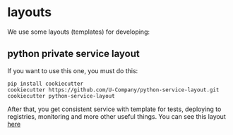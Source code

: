 # layouts

We use some layouts (templates) for developing:

## python private service layout

If you want to use this one, you must do this:

    pip install cookiecutter
    cookiecutter https://github.com/U-Company/python-service-layout.git
    cookiecutter python-service-layout

After that, you get consistent service with template for tests, deploying to registries, monitoring and more other 
useful things. You can see this layout [here](https://github.com/U-Company/python-service-layout/blob/master/README.md)

